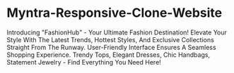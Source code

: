 # Myntra-Responsive-Clone-Website
Introducing "FashionHub" - Your Ultimate Fashion Destination! Elevate Your Style With The Latest Trends, Hottest Styles, And Exclusive Collections Straight From The Runway. User-Friendly Interface Ensures A Seamless Shopping Experience. Trendy Tops, Elegant Dresses, Chic Handbags, Statement Jewelry - Find Everything You Need Here!
